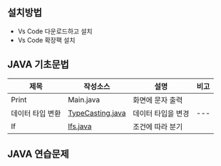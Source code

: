 ## 설치방법
- Vs Code  다운로드하고 설치
- Vs Code 확장팩 설치
[]()
## JAVA 기초문법
| 제목 | 작성소스 | 설명 | 비고 |
| --- | --- | --- | --- |
| Print | Main.java | 화면에 문자 출력 |  |
| 데이터 타입 변환 | [TypeCasting.java](https://github.com/araya1203/study_javas/blob/master/src/TypeCasting.java) | 데이터 타입을 변경 | --- |
| If | [Ifs.java](./src/Ifs.java) | 조건에 따라 분기  |  |
## JAVA 연습문제
